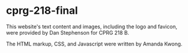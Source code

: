 # cprg-218-final
 
This website's text content and images, including the logo and favicon, were provided by Dan Stephenson for CPRG 218 B.

The HTML markup, CSS, and Javascript were written by Amanda Kwong.
